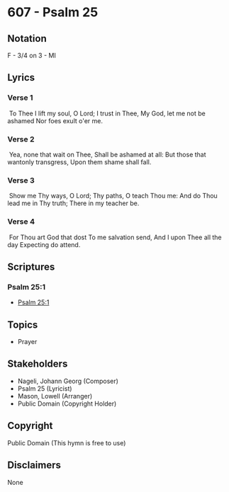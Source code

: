 # 607 - Psalm 25

## Notation

F - 3/4 on 3 - MI

## Lyrics

### Verse 1

 To Thee I lift my soul, O Lord; I trust in Thee, My God, let me not be ashamed Nor foes exult o'er me.

### Verse 2

 Yea, none that wait on Thee, Shall be ashamed at all: But those that wantonly transgress, Upon them shame shall fall.

### Verse 3

 Show me Thy ways, O Lord; Thy paths, O teach Thou me: And do Thou lead me in Thy truth; There in my teacher be.

### Verse 4

 For Thou art God that dost To me salvation send, And I upon Thee all the day Expecting do attend.


## Scriptures

### Psalm 25:1

- [Psalm 25:1](https://www.biblegateway.com/passage/?search=Psalm%2025%3A1)


## Topics

- Prayer

## Stakeholders

- Nageli, Johann Georg (Composer)
- Psalm 25 (Lyricist)
- Mason, Lowell (Arranger)
- Public Domain (Copyright Holder)

## Copyright

Public Domain
(This hymn is free to use)

## Disclaimers

None

